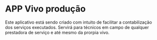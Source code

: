 # APP Vivo produção

Este aplicativo está sendo criado com intuito de facilitar a contabilização dos serviços executados.
Servirá para técnicos em campo de qualquer prestadora de serviço e até mesmo da prorpia vivo.